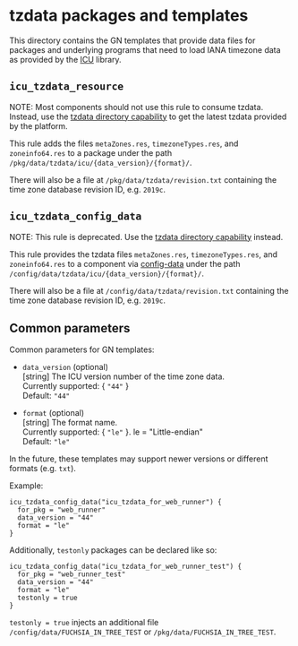 # tzdata packages and templates

This directory contains the GN templates that provide data files for packages
and underlying programs that need to load IANA timezone data as provided by
the [ICU](https://home.unicode.org) library.

## `icu_tzdata_resource`

NOTE: Most components should not use this rule to consume tzdata. Instead,
use the [tzdata directory capability][icu-data] to get the latest tzdata
provided by the platform.

This rule adds the files `metaZones.res`, `timezoneTypes.res`, and
`zoneinfo64.res` to a package under the path 
`/pkg/data/tzdata/icu/{data_version}/{format}/`.

There will also be a file at `/pkg/data/tzdata/revision.txt` containing the
time zone database revision ID, e.g. `2019c`.

## `icu_tzdata_config_data`

NOTE: This rule is deprecated. Use the [tzdata directory capability][icu-data]
instead.

This rule provides the tzdata files `metaZones.res`, `timezoneTypes.res`,
and `zoneinfo64.res` to a component via [config-data] under the path
`/config/data/tzdata/icu/{data_version}/{format}/`.

There will also be a file at `/config/data/tzdata/revision.txt` containing the
time zone database revision ID, e.g. `2019c`.

## Common parameters

Common parameters for GN templates:

-  `data_version` (optional) \
   [string] The ICU version number of the time zone data. \
   Currently supported: { `"44"` } \
   Default: `"44"`

-  `format` (optional) \
   [string] The format name. \
   Currently supported: { `"le"` }. le = "Little-endian" \
   Default: `"le"`

In the future, these templates may support newer versions or different formats
(e.g. `txt`).

Example:

```
icu_tzdata_config_data("icu_tzdata_for_web_runner") {
  for_pkg = "web_runner"
  data_version = "44"
  format = "le"
}
```

Additionally, `testonly` packages can be declared like so:

```
icu_tzdata_config_data("icu_tzdata_for_web_runner_test") {
  for_pkg = "web_runner_test"
  data_version = "44"
  format = "le"
  testonly = true
}
```

`testonly = true` injects an additional file `/config/data/FUCHSIA_IN_TREE_TEST`
or `/pkg/data/FUCHSIA_IN_TREE_TEST`.

[config-data]: /docs/development/components/configuration/config_data.md
[icu-data]: /docs/development/internationalization/icu_data.md

